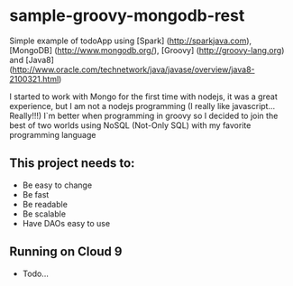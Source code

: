 # sample-groovy-mongodb-rest
Simple example of todoApp using [Spark] (http://sparkjava.com), [MongoDB] (http://www.mongodb.org/), [Groovy] (http://groovy-lang.org) and [Java8] (http://www.oracle.com/technetwork/java/javase/overview/java8-2100321.html)

I started to work with Mongo for the first time with nodejs, it was a great experience, but I am not a nodejs programming (I really like javascript... Really!!!) I`m better when programming in groovy so I decided to join the best of two worlds using NoSQL (Not-Only SQL) with my favorite programming language

## This project needs to:
- Be easy to change
- Be fast
- Be readable
- Be scalable
- Have DAOs easy to use

## Running on Cloud 9
- Todo...
